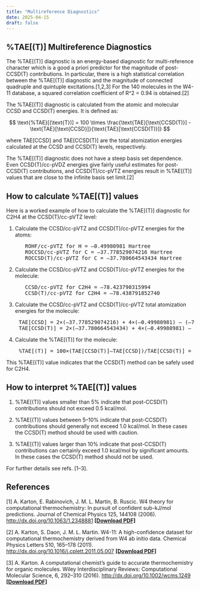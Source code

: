 ```yaml
---
title: "Multireference Diagnostics"
date: 2025-04-15
draft: false
---
```


## %TAE[(T)] Multireference Diagnostics

The %TAE[(T)] diagnostic is an energy-based diagnostic for multi-reference character which is a good a priori predictor for the magnitude of post-CCSD(T) contributions. In particular, there is a high statistical correlation between the %TAE[(T)] diagnostic and the magnitude of connected quadruple and quintuple excitations.[1,2,3] For the 140 molecules in the W4-11 database, a squared correlation coefficient of R^2 = 0.94 is obtained.[2]

The %TAE[(T)] diagnostic is calculated from the atomic and molecular CCSD and CCSD(T) energies. It is defined as:

$$
\text{%TAE}[(\text{T})] = 100 \times \frac{\text{TAE}[\text{CCSD(T)}] - \text{TAE}[\text{CCSD}]}{\text{TAE}[\text{CCSD(T)}]}
$$

where TAE[CCSD] and TAE[CCSD(T)] are the total atomization energies calculated at the CCSD and CCSD(T) levels, respectively.

The %TAE[(T)] diagnostic does not have a steep basis set dependence. Even CCSD(T)/cc-pVDZ energies give fairly useful estimates for post-CCSD(T) contributions, and CCSD(T)/cc-pVTZ energies result in %TAE[(T)] values that are close to the infinite basis set limit.[2]

## How to calculate %TAE[(T)] values

Here is a worked example of how to calculate the %TAE[(T)] diagnostic for C2H4 at the CCSD(T)/cc-pVTZ level:

1. Calculate the CCSD/cc-pVTZ and CCSD(T)/cc-pVTZ energies for the atoms:

<pre>
	  ROHF/cc-pVTZ for H = –0.49980981 Hartree
	  ROCCSD/cc-pVTZ for C = –37.778529074216 Hartree
	  ROCCSD(T)/cc-pVTZ for C = –37.780664543434 Hartree
</pre>

 2. Calculate the CCSD/cc-pVTZ and CCSD(T)/cc-pVTZ energies for the molecule:

<pre>
	  CCSD/cc-pVTZ for C2H4 = –78.423790315994
	  CCSD(T)/cc-pVTZ for C2H4 = –78.438791852740
</pre>

 3. Calculate the CCSD/cc-pVTZ and CCSD(T)/cc-pVTZ total atomization energies for the molecule:

<pre>
  	TAE[CCSD] = 2×(–37.778529074216) + 4×(–0.49980981) – (–78.423790315994) = 0.86749293 Hartree = 544.4 kcal/mol
  	TAE[CCSD(T)] = 2×(–37.780664543434) + 4×(–0.49980981) – (–78.438791852740) = 0.87822353 Hartree = 551.1 kcal/mol
</pre>

4. Calculate the %TAE[(T)] for the molecule:

<pre>
	%TAE[(T)] = 100×(TAE[CCSD(T)]–TAE[CCSD])/TAE[CCSD(T)] = 100×(551.1–544.4)/551.1 = 1.2%
</pre>

This %TAE[(T)] value indicates that the CCSD(T) method can be safely used for C2H4.


## How to interpret %TAE[(T)] values

1. %TAE[(T)] values smaller than 5% indicate that post-CCSD(T) contributions should not exceed 0.5 kcal/mol.

2. %TAE[(T)] values between 5–10% indicate that post-CCSD(T) contributions should generally not exceed 1.0 kcal/mol. In these cases the CCSD(T) method should be used with caution.

3. %TAE[(T)] values larger than 10% indicate that post-CCSD(T) contributions can certainly exceed 1.0 kcal/mol by significant amounts. In these cases the CCSD(T) method should not be used.

For further details see refs. [1–3].

## References


[1] A. Karton, E. Rabinovich, J. M. L. Martin, B. Ruscic. W4 theory for computational thermochemistry: In pursuit of confident sub-kJ/mol predictions. Journal of Chemical Physics 125, 144108 (2006).  http://dx.doi.org/10.1063/1.2348881  <a href="https://drive.google.com/uc?export=download&id=1Hp0toNL-Po1yjJzUvFTStV_dOzekXxwK">**[Download PDF]**</a>

[2] A. Karton, S. Daon, J. M. L. Martin. W4-11: A high-confidence dataset for computational thermochemistry derived from W4 ab initio data. Chemical Physics Letters 510, 165–178 (2011). http://dx.doi.org/10.1016/j.cplett.2011.05.007 <a href="https://drive.google.com/uc?export=download&id=1mFkIl2gW9_rtdruZLRmGk4FePVah-xQe">**[Download PDF]**</a>

[3] A. Karton. A computational chemist’s guide to accurate thermochemistry for organic molecules. Wiley Interdisciplinary Reviews: Computational Molecular Science, 6, 292–310 (2016). http://dx.doi.org/10.1002/wcms.1249  <a href="https://drive.google.com/uc?export=download&id=1vIj_ALYdPggc9jJq2u-KlmOwltzTashO">**[Download PDF]**</a>


